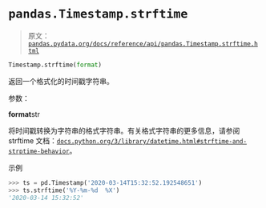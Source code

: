 # `pandas.Timestamp.strftime`

> 原文：[`pandas.pydata.org/docs/reference/api/pandas.Timestamp.strftime.html`](https://pandas.pydata.org/docs/reference/api/pandas.Timestamp.strftime.html)

```py
Timestamp.strftime(format)
```

返回一个格式化的时间戳字符串。

参数：

**format**str

将时间戳转换为字符串的格式字符串。有关格式字符串的更多信息，请参阅 strftime 文档：[`docs.python.org/3/library/datetime.html#strftime-and-strptime-behavior`](https://docs.python.org/3/library/datetime.html#strftime-and-strptime-behavior)。

示例

```py
>>> ts = pd.Timestamp('2020-03-14T15:32:52.192548651')
>>> ts.strftime('%Y-%m-%d  %X')
'2020-03-14 15:32:52' 
```
